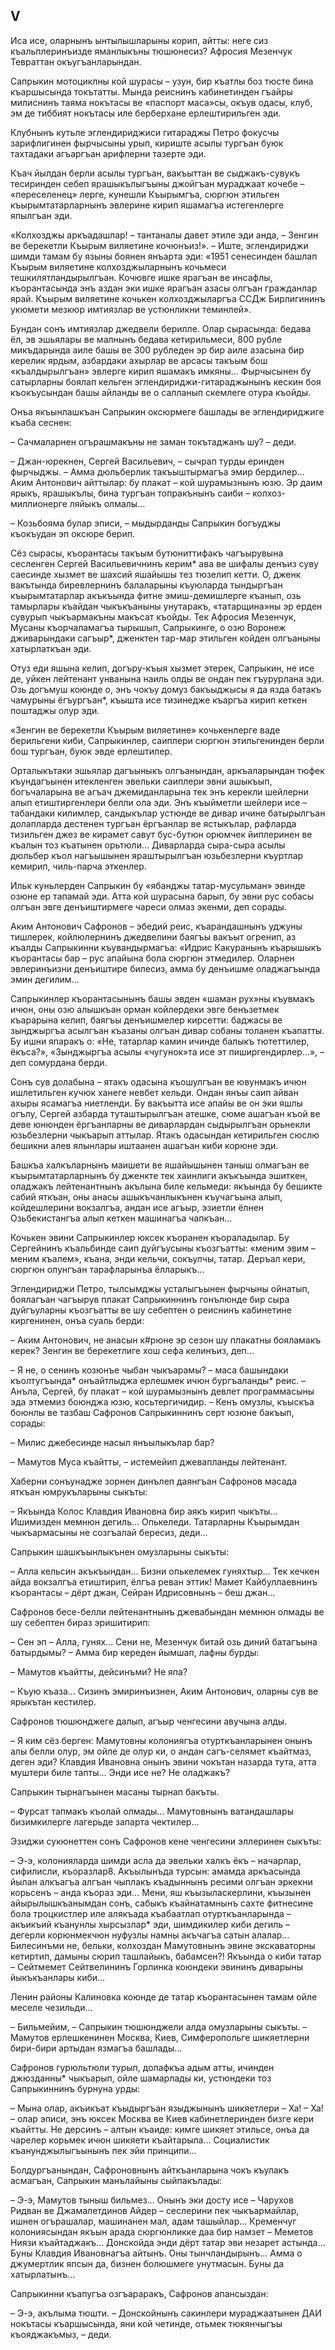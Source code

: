 ## V

Иса исе, оларнынъ ынтылышларыны корип, айтты: неге сиз къальплеринъизде яманлыкъны тюшюнесиз?
Афросия Мезенчук Тевраттан окъугъанларындан.

Сапрыкин мотоциклны кой шурасы – узун, бир къатлы боз тюсте бина къаршысында токътатты.
Мында реиснинъ кабинетинден гъайры милиснинъ  таяма нокътасы ве «паспорт маса»сы, окъув одасы, клуб, эм де тиббият нокътасы иле берберхане ерлештирильген эди.

Клубнынъ кутьле эглендириджиси гитараджы Петро фокусчы зарифлигинен фырчысыны урып, кириште асылы тургъан буюк тахтадаки агъаргъан арифлерни тазерте эди.

Къач йылдан берли асылы тургъан, вакъыттан ве сыджакъ-сувукъ тесиринден себеп ярашыкълыгъыны джойгъан мураджаат кочебе – «переселенец» лерге, кунешли Къырымгъа, сюргюн этильген къырымтатарларнынъ эвлерине кирип яшамагъа истегенлерге япылгъан эди.

«Колхозджы аркъадашлар! – тантаналы давет этиле эди анда, – Зенгин ве берекетли Къырым виляетине кочюнъиз!».
– Иште, эглендириджи шимди тамам бу языны боянен янъарта эди:
«1951 сенесинден башлап Къырым виляетине колхозджыларнынъ кочьмеси тешкилятландырылгъан.
Кочювге ишке ярагъан ве инсафлы, къорантасында энъ аздан эки ишке ярагъан азасы олгъан гражданлар ярай.
Къырым виляетине кочькен колхозджыларгъа ССДж Бирлигининъ укюмети мезкюр имтиязлар ве устюнликни теминлей».

Бундан сонъ имтиязлар джедвели берилле.
Олар сырасында: бедава ёл, эв эшьялары ве малнынъ бедава кетирильмеси, 800 рубле микъдарында аиле башы ве 300 рубледен эр бир аиле азасына бир керелик ярдым, азбардаки ахырлар ве арсасы такъым бош «къалдырылгъан» эвлерге кирип яшамакъ имкяны…
Фырчысынен бу сатырларны боялап кельген эглендириджи-гитараджынынъ кескин боя къокъусындан башы айланды ве о салланып скемлеге отура къойды.

Онъа якъынлашкъан Сапрыкин оксюрмеге башлады ве эглендириджиге къаба сеснен:

– Сачмаларнен огърашмакъны не заман токътаджанъ шу?
– деди.

– Джан-юрекнен, Сергей Васильевич, – сычрап турды еринден фырчыджы.
– Амма дюльберлик такъыштырмагъа эмир бердилер…
Аким Антонович айттылар: бу плакат – кой шурамызнынъ юзю.
Эр даим ярыкъ, ярашыкълы, бина тургъан топракънынъ саиби – колхоз-миллионерге ляйыкъ олмалы…

– Козьбояма булар эписи, – мыдырданды Сапрыкин богъуджы къокъудан эп оксюре берип.

Сёз сырасы, къорантасы такъым бутюниттифакъ чагъырувына сесленген Сергей Васильевичнинъ керим* ава ве шифалы денъиз суву саесинде хызмет ве шахсий яшайышы тез тюзелип кетти.
О, дженк вакътында биревлернинъ балаларыны къуюларда тындыргъан къырымтатарлар акъкъында фитне эмиш-демишлерге къанып, озь тамырлары къайдан чыкъкъаныны унутаракъ, «татарщина»ны эр ерден сувурып чыкъармакъны  макъсат къойды.
Тек Афросия Мезенчук, Мусаны къорчаламагъа тырышып, Сапрыкинге, о озю Воронеж дживарындаки сагъыр*, дженктен тар-мар этильген койден олгъаныны хатырлаткъан эди.

Отуз еди яшына келип, догъру-къыя хызмет этерек, Сапрыкин, не исе де, уйкен лейтенант унванына наиль олды ве ондан пек гъурурлана эди.
Озь догъмуш коюнде о, энъ чокъу домуз бакъыджысы я да язда батакъ чамурыны ёгъургъан*, къышта исе тизинедже къаргъа кирип кеткен поштаджы олур эди.

«Зенгин ве берекетли Къырым виляетине» кочькенлерге ваде берильгени киби, Сапрыкинлер, саиплери сюргюн этильгенинден берли бош тургъан, буюк эвде ерлештилер.

Орталыкътаки эшьялар дагъыныкъ олгъанындан, аркъаларындан тюфек къундагъынен итекленген эвельки саиплери эвни ашыкъып, богъчаларына ве агъач джемиданларына тек энъ керекли шейлерни алып етиштиргенлери белли ола эди.
Энъ къыйметли шейлери исе – табандаки килимлер, сандыкълар устюнде ве дивар ичине батырылгъан долапларда дестенен тургъан ёргъанлар ве ястыкълар, рафларда тизильген джез ве кирамет савут бус-бутюн орюмчек йиплеринен ве къалын тоз къатынен орьтюли…
Диварларда сыра-сыра асылы дюльбер къол нагъышынен яраштырылгъан юзьбезлерни къуртлар кемирип, чиль-парча  эткенлер.

Ильк куньлерден Сапрыкин бу «ябанджы татар-мусульман» эвинде озюне ер тапамай эди.
Атта кой шурасына барып, бу эвни рус собасы олгъан эвге денъиштирмеге чареси олмаз экенми, деп сорады. 

Аким Антонович Сафронов – эбедий реис, къарандашнынъ уджуны тишлерек, койлюлернинъ джедвелини баягъы вакъыт огренип, аз къалды Сапрыкинни къувандырмагъа:
«Идрис Какуранынъ къарышыкъ къорантасы бар – рус апайына бола сюргюн этмедилер.
Оларнен эвлеринъизни денъиштире билесиз, амма бу денъишме оладжагъында эмин дегилим…

Сапрыкинлер къорантасынынъ башы эвден «шаман рух»ны къувмакъ ичюн, оны озю алышкъан орман койлердеки эвге бенъзетмек къарарына келип, баягъы денъишмелер кирсетти: баджасы ве зынджыргъа асылгъан къазаны олгъан дивар собаны толанен къапатты.
Бу ишни япаракъ о:
«Не, татарлар камин ичинде балыкъ тютеттилер, ёкъса?», «Зынджыргъа асылы «чугунок»та исе эт пиширгендирлер…», – деп сомурдана берди.

Сонъ сув долабына – ятакъ одасына къошулгъан ве ювунмакъ ичюн ишлетильген кучюк ханеге невбет кельди.
Ондан янъы саип айван ахыры ясамагъа ниетленди.
Бу вакъытта исе апайы ве он эки яшлы огълу, Сергей азбарда туташтырылгъан атешке, сюме ашагъан къой ве деве юнюнден ёргъанларны ве диварлардан сыдырылгъан орьнекли юзьбезлерни чыкъарып аттылар.
Ятакъ одасындан кетирильген сюслю бешикни алев ялынлары иштаанен ашагъан киби корюне эди. 

Башкъа халкъларнынъ маишети ве яшайышынен таныш олмагъан ве къырымтатарларнынъ бу дженкте тек хаинлиги акъкъында эшиткен, оладжакъ лейтенантнынъ акълына биле кельмеди: якъында бу бешикте сабий яткъан, оны анасы ашыкъчанлыкънен къучагъына алып, койдешлерини вокзалгъа, андан исе агъыр, эзиетли ёлнен Озьбекистангъа алып кеткен машинагъа чапкъан… 

Кочькен эвини Сапрыкинлер юксек къоранен къораладылар.
Бу Сергейнинъ къальбинде саип дуйгъусыны къозгъатты:
«меним эвим – меним къалем», къана, энди кельчи, сокъулчы, татар.
Деръал кери, сюргюн олунгъан тарафларынъа ёлларыкъ…

Эглендириджи Петро, тылсымджы усталыгъынен фырчыны ойнатып, боялагъан чагъырув плакат Сапрыкиннинъ гонълюнде бир сыра дуйгъуларны къозгъатты ве шу себептен о реиснинъ кабинетине киргенинен, онъа суаль берди:

– Аким Антонович, не анасын к#рюне эр сезон шу плакатны бояламакъ керек?
Зенгин ве берекетлиге хош сефа келинъиз, деп…

– Я не, о сенинъ козюнъе чыбан чыкъарамы?
– маса башындаки къолтугъында* онъайтлыджа ерлешмек ичюн бургъаланды* реис.
– Анъла, Сергей, бу плакат – кой шурамызнынъ девлет программасыны эда этмемиз боюнджа юзю, косьтергичидир.
– Кенъ омузлы, къыскъа боюнлы ве тазбаш Сафронов Сапрыкиннинъ серт юзюне бакъып, сорады:

– Милис джебесинде насыл янъылыкълар бар?

– Мамутов Муса къайтты, – истемейип джевапланды лейтенант.

Хаберни сонъунадже зорнен динълеп даянгъан Сафронов масада яткъан юмрукъларыны сыкъты:

– Якъында Колос Клавдия Ивановна бир аякъ кирип чыкъты…
Ишимизден мемнюн дегиль…
Опькеледи.
Татарларны Къырымдан чыкъармасыны не созгъалай бересиз, деди… 

Сапрыкин шашкъынлыкънен омузларыны сыкъты:

– Алла кельсин акъкъындан…
Бизни опькелемек гуняхтыр…
Тек кечкен айда вокзалгъа етиштирип, ёлгъа реван эттик!
Мамет Кайбуллаевнинъ къорантасы – дёрт джан, Сейран Идрисовнынъ – беш джан…

Сафронов бесе-белли лейтенантнынъ джевабындан мемнюн олмады ве шу себептен бираз эришитирип:

– Сен эп – Алла, гунях…
Сени не, Мезенчук битай озь диний батагъына батырдымы?
– Амма бир кереден йымшап, лафны бурды: 

– Мамутов къайтты, дейсинъми?
Не япа?

– Къую къаза…
Сизинъ эмиринъизнен, Аким Антонович, оларны сув ве ярыкътан кестилер.

Сафронов тюшюнджеге далып, агъыр ченгесини авучына алды.

– Я ким сёз берген:
Мамутовны колониягъа отурткъанларынен онынъ алы белли олур, эм ойле де олур ки, о андан сагъ-селямет къайтмаз, деген эди?
Клавдия Ивановна онынъ эвини чокътан назарда тута, атта муштери биле тапты…
Энди исе не?
Не оладжакъ?

Сапрыкин тырнагъынен масаны тырнап бакъты.

– Фурсат тапмакъ къолай олмады…
Мамутовнынъ ватандашлары бизимкилерге лагерьде запарта чектилер…

Эзиджи сукюнеттен сонъ Сафронов кене ченгесини эллеринен сыкъты:

– Э-э, колонияларда шимди асла да эвельки халкъ ёкъ – начарлар, сифилисли, къоразлар8.
Акъылынъда турсын: амамда аркъасында йылан алкъагъа алгъан чыплакъ къадыннынъ ресими олгъан эркекни корьсенъ – анда къораз эди…
Мени, яш къызыласкерлини, къызынен айырылышкъанымдан сонъ, сабыкъ къайнатамнынъ сахте фитнесине бола троцкистлер иле алякъада къабаатлап отурткъанларында – акъикъий къанунлы хырсызлар* эди, шимдикилер киби дегиль – дегерли корюнмекчюн нуфузлы намны акъчагъа сатын алалар…
Билесинъми не, бельки, колхоздан Мамутовнынъ эвине экскаваторны кетиртип, дамыны сюрип ташлайыкъ, бабамсен?!
Якъында о киби татар – Сейтмемет Сейтвелининъ Горлинка коюндеки эвининъ диварыны йыкъкъанлары киби…

Ленин районы Калиновка коюнде де татар къорантасынен тамам ойле меселе чезильди…

– Бильмейим, – Сапрыкин тюшюнджели алда омузларыны сыкъты.
– Мамутов ерлешкенинен Москва, Киев, Симферопольге шикяетлерни бири-бири артыдан язмагъа башлады…

Сафронов гурюльтюли турып, долафкъа адым атты, ичинден джюзданны*  чыкъарып, ойле шамарлады ки, устюндеки тоз Сапрыкиннинъ бурнуна урды:

– Мына олар, акъикъат къыдыргъан языджынынъ шикяетлери – Ха!
– Ха!
– олар эписи, энъ юксек Москва ве Киев кабинетлеринден бизге кери къайтты.
Не дерсинъ – алтын къаиде: кимге шикяет этильсе, онъа да чарелер корьмек ичюн шикяети къайтарыла…
Социалистик къанунджылыгъынынъ пек эйи принципи…

Болдургъанындан, Сафроновнынъ айткъанларына чокъ къулакъ асмагъан, Сапрыкин манълайыны сыйпакълады:

– Э-э, Мамутов тыныш бильмез…
Онынъ эки досту исе – Чарухов Ридван ве Джамалетдинов Айдер – сеслерини пек чыкъармайлар, ишнен огърашалар, машинанен мал, адам ташыйлар…
Кременчуг колониясындан якъын арада сюргюнликке даа бир намзет – Меметов Ниязи къайтаджакъ…
Донскойда энди дёрт татар эви незарет астында…
Буны Клавдия Ивановнагъа айтынъ.
Оны тынчландырынъ…
Амма о джумертлик япсын да, бизнен болюшмеге унутмасын.
Буны да хатырлатынъ…

Сапрыкинни къапугъа озгъараракъ, Сафронов апансыздан:

– Э-э, акълыма тюшти.
– Донскойнынъ сакинлери мураджаатынен ДАИ нокътасы къаршысында, яни кой четинде, отьмек тюкянчыгъы къояджакъмыз, – деди.
